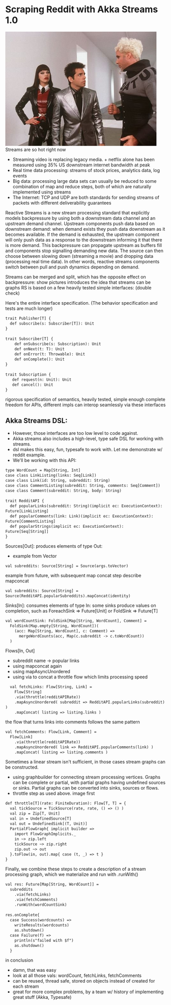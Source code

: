 Scraping Reddit with Akka Streams 1.0
=====================================

![Alt text](img/mugatu_streams.jpg "Optional Title")
Streams are so hot right now


- Streaming video is replacing legacy media.
      + netflix alone has been measured using 35% US downstream internet bandwidth at peak
- Real time data processing: streams of stock prices, analytics data, log events
- Big data: processing large data sets can usually be reduced to some combination of map and reduce steps, both of which are naturally implemented using streams
- The Internet: TCP and UDP are both standards for sending streams of packets with different deliverability guarantees

Reactive Streams is a new stream processing standard that explicitly models backpressure by using both a downstream data channel and an upstream demand channel. Upstream components push data based on downstream demand: when demand exists they push data downstream as it becomes available. If the demand is exhausted, the upstream component will only push data as a response to the downstream informing it that there is more demand. This backpressure can propagate upstream as buffers fill and components stop signalling demanding new data. The source can then choose between slowing down (streaming a movie) and dropping data (processing real time data). In other words, reactive streams components switch between pull and push dynamics depending on demand.

Streams can be merged and split, which has the opposite effect on backpressure: 
show pictures
introduces the idea that streams can be graphs
RS is based on a few heavily tested simple interfaces: (double check)

Here's the entire interface specification. (The behavior specification and tests are much longer)

```
trait Publisher[T] {
  def subscribe(s: Subscriber[T]): Unit
}

trait Subscriber[T] {
    def onSubscribe(s: Subscription): Unit
    def onNext(t: T): Unit
    def onError(t: Throwable): Unit
    def onComplete(): Unit
}

trait Subscription {
   def request(n: Unit): Unit
   def cancel(): Unit
}
```

rigorous specification of semantics, heavily tested, simple enough complete freedom for APIs, different impls can interop seamlessly via these interfaces

Akka Streams DSL:
--------------------------

- However, those interfaces are too low level to code against.
- Akka streams also includes a high-level, type safe DSL for working with streams.
- dsl makes this easy, fun, typesafe to work with. Let me demonstrate w/ reddit example.
- We'll be working with this API:
```
type WordCount = Map[String, Int]
case class LinkListing(links: Seq[Link])
case class Link(id: String, subreddit: String)
case class CommentListing(subreddit: String, comments: Seq[Comment])
case class Comment(subreddit: String, body: String)

trait RedditAPI {
  def popularLinks(subreddit: String)(implicit ec: ExecutionContext): Future[LinkListing]
  def popularComments(link: Link)(implicit ec: ExecutionContext): Future[CommentListing]
  def popularStrings(implicit ec: ExecutionContext): Future[Seq[String]]
}
```

Sources[Out]: produces elements of type Out:
- example from Vector
```
val subreddits: Source[String] = Source(args.toVector)
```

example from future, with subsequent map concat step
describe mapconcat
```
val subreddits: Source[String] = Source(RedditAPI.popularSubreddits).mapConcat(identity)
```


Sinks[In]: consumes elements of type In:
some sinks produce values on completion, such as ForeachSink => Future[Unit] or FoldSink => Future[T]

```
val wordCountSink: FoldSink[Map[String, WordCount], Comment] =
  FoldSink(Map.empty[String, WordCount])( 
    (acc: Map[String, WordCount], c: Comment) => 
      mergeWordCounts(acc, Map(c.subreddit -> c.toWordCount))
  )
```

Flows[In, Out]
- subreddit name -> popular links
- using mapconcat again
- using mapAsyncUnordered
- using via to concat a throttle flow which limits processing speed

```
  val fetchLinks: Flow[String, Link] =
    Flow[String]
    .via(throttle(redditAPIRate))
    .mapAsyncUnordered( subreddit => RedditAPI.popularLinks(subreddit) )
    .mapConcat( listing => listing.links )
```

the flow that turns links into comments follows the same pattern

```
val fetchComments: Flow[Link, Comment] =
  Flow[Link]
    .via(throttle(redditAPIRate))
    .mapAsyncUnordered( link => RedditAPI.popularComments(link) )
    .mapConcat( listing => listing.comments )
```



Sometimes a linear stream isn't sufficient, in those cases stream graphs can be constructed.
 - using graphbuilder for connecting stream processing vertices. Graphs can be complete or partial, with partial graphs having undefined sources or sinks. Partial graphs can be converted into sinks, sources or flows.
 - throttle step as used above. image first

```
def throttle[T](rate: FiniteDuration): Flow[T, T] = {
  val tickSource = TickSource(rate, rate, () => () )
  val zip = Zip[T, Unit]
  val in = UndefinedSource[T]
  val out = UndefinedSink[(T, Unit)]
  PartialFlowGraph{ implicit builder =>
    import FlowGraphImplicits._
    in ~> zip.left
    tickSource ~> zip.right
    zip.out ~> out
  }.toFlow(in, out).map{ case (t, _) => t }
}
```


Finally, we combine these steps to create a description of a stream processing graph, which we materialize and run with .runWith()

```
val res: Future[Map[String, WordCount]] =
  subreddits
    .via(fetchLinks)
    .via(fetchComments)
    .runWith(wordCountSink)

res.onComplete{
  case Success(wordcounts) =>
    writeResults(wordcounts)
    as.shutdown()
  case Failure(f) =>
    println(s"failed with $f")
    as.shutdown()
  }
```


in conclusion
- damn, that was easy
- look at all those vals: wordCount, fetchLinks, fetchComments
- can be reused, thread safe, stored on objects instead of created for each stream
- great for more complex problems, by a team w/ history of implementing great stuff (Akka, Typesafe)
